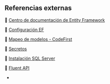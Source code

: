 ## Referencias externas
🔗 [Centro de documentación de Entity Framework](https://learn.microsoft.com/es-es/ef/)

🔗 [Configuración EF](https://www.syncfusion.com/succinctly-free-ebooks/entity-frame-work-core-succinctly)

🔗 [Mapeo de modelos - CodeFirst](https://learn.microsoft.com/en-us/ef/ef6/modeling/code-first/data-annotations)

🔗 [Secretos](https://learn.microsoft.com/en-us/aspnet/core/security/app-secrets?view=aspnetcore-6.0&tabs=windows)

🔗 [Instalación SQL Server](https://learn.microsoft.com/en-us/sql/database-engine/install-windows/install-sql-server?view=sql-server-ver16)

🔗 [Fluent API](https://learn.microsoft.com/en-us/ef/ef6/modeling/code-first/fluent/types-and-properties)
- []()